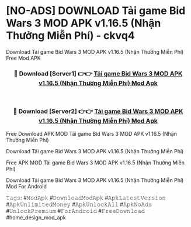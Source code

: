 # [NO-ADS] DOWNLOAD Tải game Bid Wars 3 MOD APK v1.16.5 (Nhận Thưởng Miễn Phí) - ckvq4
Download Tải game Bid Wars 3 MOD APK v1.16.5 (Nhận Thưởng Miễn Phí) Free Mod APK

<div align="center">
<h3>🔴 Download [Server1] 👉👉 <a href="https://apk-comot.site?title=Tải_game_Bid_Wars_3_MOD_APK_v1.16.5_(Nhận_Thưởng_Miễn_Phí)">Tải game Bid Wars 3 MOD APK v1.16.5 (Nhận Thưởng Miễn Phí) Mod Apk</a></h3><br>

<h3>🔴 Download [Server2] 👉👉 <a href="https://apk-comot.site?title=Tải_game_Bid_Wars_3_MOD_APK_v1.16.5_(Nhận_Thưởng_Miễn_Phí)">Tải game Bid Wars 3 MOD APK v1.16.5 (Nhận Thưởng Miễn Phí) Mod Apk</a></h3>
</div>


Free Download APK MOD Tải game Bid Wars 3 MOD APK v1.16.5 (Nhận Thưởng Miễn Phí)

Download Tải game Bid Wars 3 MOD APK v1.16.5 (Nhận Thưởng Miễn Phí) 

Free APK MOD Tải game Bid Wars 3 MOD APK v1.16.5 (Nhận Thưởng Miễn Phí) 

Download Tải game Bid Wars 3 MOD APK v1.16.5 (Nhận Thưởng Miễn Phí) Mod For Android

𝚃𝚊𝚐𝚜: #𝙼𝚘𝚍𝙰𝚙𝚔 #𝙳𝚘𝚠𝚗𝚕𝚘𝚊𝚍𝙼𝚘𝚍𝙰𝚙𝚔 #𝙰𝚙𝚔𝙻𝚊𝚝𝚎𝚜𝚝𝚅𝚎𝚛𝚜𝚒𝚘𝚗 #𝙰𝚙𝚔𝚄𝚗𝚕𝚒𝚖𝚒𝚝𝚎𝚍𝙼𝚘𝚗𝚎𝚢 #𝙰𝚙𝚔𝚄𝚗𝚕𝚘𝚌𝚔𝙰𝚕𝚕 #𝙰𝚙𝚔𝙽𝚘𝙰𝚍𝚜 #𝚄𝚗𝚕𝚘𝚌𝚔𝙿𝚛𝚎𝚖𝚒𝚞𝚖 #𝙵𝚘𝚛𝙰𝚗𝚍𝚛𝚘𝚒𝚍 #𝙵𝚛𝚎𝚎𝙳𝚘𝚠𝚗𝚕𝚘𝚊𝚍 #home_design_mod_apk